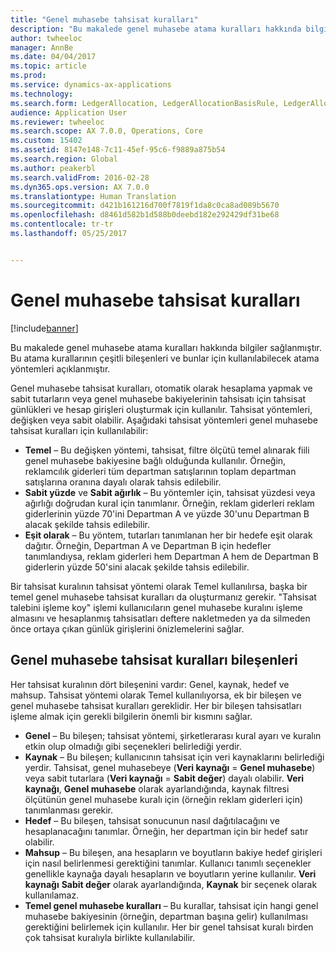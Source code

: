 ```yaml
---
title: "Genel muhasebe tahsisat kuralları"
description: "Bu makalede genel muhasebe atama kuralları hakkında bilgiler sağlanmıştır. Bu atama kurallarının çeşitli bileşenleri ve bunlar için kullanılabilecek atama yöntemleri açıklanmıştır."
author: twheeloc
manager: AnnBe
ms.date: 04/04/2017
ms.topic: article
ms.prod: 
ms.service: dynamics-ax-applications
ms.technology: 
ms.search.form: LedgerAllocation, LedgerAllocationBasisRule, LedgerAllocationRequest, LedgerAllocationRule
audience: Application User
ms.reviewer: twheeloc
ms.search.scope: AX 7.0.0, Operations, Core
ms.custom: 15402
ms.assetid: 8147e148-7c11-45ef-95c6-f9889a875b54
ms.search.region: Global
ms.author: peakerbl
ms.search.validFrom: 2016-02-28
ms.dyn365.ops.version: AX 7.0.0
ms.translationtype: Human Translation
ms.sourcegitcommit: d421b161216d700f7819f1da8c0ca8ad089b5670
ms.openlocfilehash: d8461d582b1d588b0deebd182e292429df31be68
ms.contentlocale: tr-tr
ms.lasthandoff: 05/25/2017


---
```


# <a name="ledger-allocation-rules"></a>Genel muhasebe tahsisat kuralları

[!include[banner](../includes/banner.md)]


Bu makalede genel muhasebe atama kuralları hakkında bilgiler sağlanmıştır. Bu atama kurallarının çeşitli bileşenleri ve bunlar için kullanılabilecek atama yöntemleri açıklanmıştır.

Genel muhasebe tahsisat kuralları, otomatik olarak hesaplama yapmak ve sabit tutarların veya genel muhasebe bakiyelerinin tahsisatı için tahsisat günlükleri ve hesap girişleri oluşturmak için kullanılır. Tahsisat yöntemleri, değişken veya sabit olabilir. Aşağıdaki tahsisat yöntemleri genel muhasebe tahsisat kuralları için kullanılabilir:

-   **Temel** – Bu değişken yöntemi, tahsisat, filtre ölçütü temel alınarak fiili genel muhasebe bakiyesine bağlı olduğunda kullanılır. Örneğin, reklamcılık giderleri tüm departman satışlarının toplam departman satışlarına oranına dayalı olarak tahsis edilebilir.
-   **Sabit yüzde** ve **Sabit ağırlık** – Bu yöntemler için, tahsisat yüzdesi veya ağırlığı doğrudan kural için tanımlanır. Örneğin, reklam giderleri reklam giderlerinin yüzde 70'ini Departman A ve yüzde 30'unu Departman B alacak şekilde tahsis edilebilir.
-   **Eşit olarak** – Bu yöntem, tutarları tanımlanan her bir hedefe eşit olarak dağıtır. Örneğin, Departman A ve Departman B için hedefler tanımlandıysa, reklam giderleri hem Departman A hem de Departman B giderlerin yüzde 50'sini alacak şekilde tahsis edilebilir.

Bir tahsisat kuralının tahsisat yöntemi olarak Temel kullanılırsa, başka bir temel genel muhasebe tahsisat kuralları da oluşturmanız gerekir. "Tahsisat talebini işleme koy" işlemi kullanıcıların genel muhasebe kuralını işleme almasını ve hesaplanmış tahsisatları deftere nakletmeden ya da silmeden önce ortaya çıkan günlük girişlerini önizlemelerini sağlar.

## <a name="components-of-ledger-allocation-rules"></a>Genel muhasebe tahsisat kuralları bileşenleri
Her tahsisat kuralının dört bileşenini vardır: Genel, kaynak, hedef ve mahsup. Tahsisat yöntemi olarak Temel kullanılıyorsa, ek bir bileşen ve genel muhasebe tahsisat kuralları gereklidir. Her bir bileşen tahsisatları işleme almak için gerekli bilgilerin önemli bir kısmını sağlar.

-   **Genel** – Bu bileşen; tahsisat yöntemi, şirketlerarası kural ayarı ve kuralın etkin olup olmadığı gibi seçenekleri belirlediği yerdir.
-   **Kaynak** – Bu bileşen; kullanıcının tahsisat için veri kaynaklarını belirlediği yerdir. Tahsisat, genel muhasebeye (**Veri kaynağı** =  **Genel muhasebe**) veya sabit tutarlara (**Veri kaynağı** =  **Sabit değer**) dayalı olabilir. **Veri kaynağı**, **Genel muhasebe** olarak ayarlandığında, kaynak filtresi ölçütünün genel muhasebe kuralı için (örneğin reklam giderleri için) tanımlanması gerekir.
-   **Hedef** – Bu bileşen, tahsisat sonucunun nasıl dağıtılacağını ve hesaplanacağını tanımlar. Örneğin, her departman için bir hedef satır olabilir.
-   **Mahsup** – Bu bileşen, ana hesapların ve boyutların bakiye hedef girişleri için nasıl belirlenmesi gerektiğini tanımlar. Kullanıcı tanımlı seçenekler genellikle kaynağa dayalı hesapların ve boyutların yerine kullanılır. **Veri kaynağı** **Sabit değer** olarak ayarlandığında, **Kaynak** bir seçenek olarak kullanılamaz.
-   **Temel genel muhasebe kuralları** – Bu kurallar, tahsisat için hangi genel muhasebe bakiyesinin (örneğin, departman başına gelir) kullanılması gerektiğini belirlemek için kullanılır. Her bir genel tahsisat kuralı birden çok tahsisat kuralıyla birlikte kullanılabilir.






